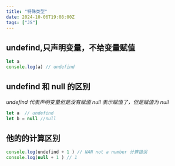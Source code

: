 ```yaml
---
title: "特殊类型"
date: 2024-10-06T19:08:00Z
tags: ["JS"]
---
```


## undefind,只声明变量，不给变量赋值

```js
let a
console.log(a) // undefind
```

## undefind 和 null 的区别

_undefind 代表声明变量但是没有赋值
null 表示赋值了，但是赋值为 null_

```js
let a  // undefind
let b = null //null
```

## 他的的计算区别

```js
console.log(undefind + 1 ) // NAN not a number 计算错误
console.log(null + 1 ) // 1
```
